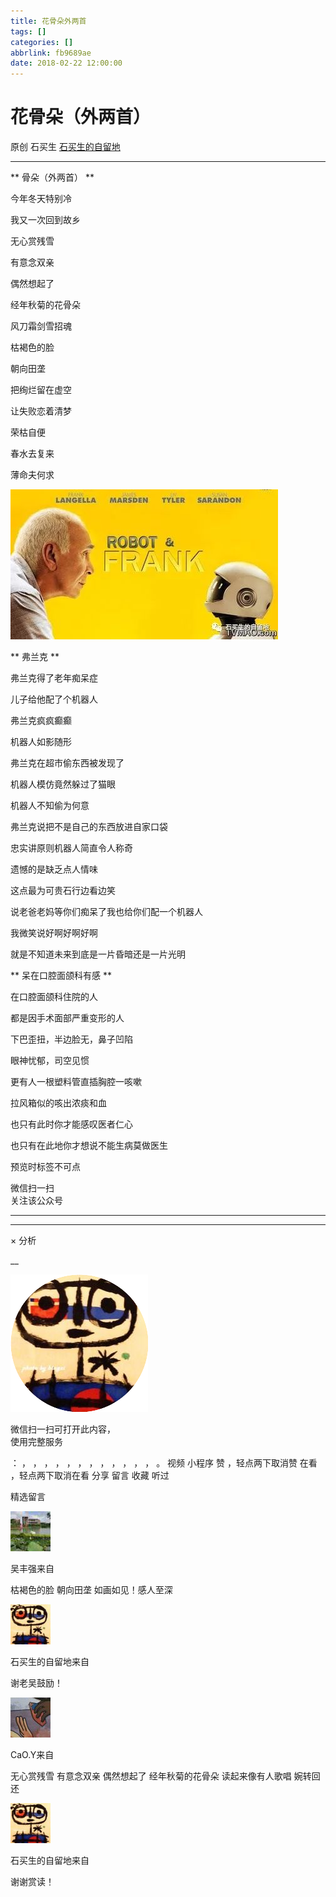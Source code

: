 ```yaml
---
title: 花骨朵外两首
tags: []
categories: []
abbrlink: fb9689ae
date: 2018-02-22 12:00:00
---
```


#  花骨朵（外两首）

原创  石买生  [ 石买生的自留地 ](javascript:void\(0\);)

__ _ _ _ _

** 骨朵（外两首）  **

今年冬天特别冷

我又一次回到故乡

无心赏残雪

有意念双亲

偶然想起了

经年秋菊的花骨朵

风刀霜剑雪招魂

枯褐色的脸

朝向田垄

把绚烂留在虚空

让失败恋着清梦

荣枯自便

春水去复来

薄命夫何求

![](20180222花骨朵外两首/img1.jpg)

** 弗兰克  **

弗兰克得了老年痴呆症

儿子给他配了个机器人

弗兰克疯疯癫癫

机器人如影随形

弗兰克在超市偷东西被发现了

机器人模仿竟然躲过了猫眼

机器人不知偷为何意

弗兰克说把不是自己的东西放进自家口袋

忠实讲原则机器人简直令人称奇

遗憾的是缺乏点人情味

这点最为可贵石行边看边笑

说老爸老妈等你们痴呆了我也给你们配一个机器人

我微笑说好啊好啊好啊

就是不知道未来到底是一片昏暗还是一片光明

** 呆在口腔面颌科有感  **

在口腔面颌科住院的人

都是因手术面部严重变形的人

下巴歪扭，半边脸无，鼻子凹陷

眼神忧郁，司空见惯

更有人一根塑料管直插胸腔一咳嗽

拉风箱似的咳出浓痰和血

也只有此时你才能感叹医者仁心

也只有在此地你才想说不能生病莫做医生

  

预览时标签不可点

微信扫一扫  
关注该公众号





****



****



×  分析

__

![作者头像](shared/img1.png)

微信扫一扫可打开此内容，  
使用完整服务

：  ，  ，  ，  ，  ，  ，  ，  ，  ，  ，  ，  ，  。  视频  小程序  赞  ，轻点两下取消赞  在看  ，轻点两下取消在看
分享  留言  收藏  听过

精选留言

![](shared/img16.jpg)

吴丰强来自

枯褐色的脸 朝向田垄 如画如见！感人至深

![](shared/img4.jpg)

石买生的自留地来自

谢老吴鼓励！

![](shared/img7.jpg)

CaO.Y来自

无心赏残雪 有意念双亲   偶然想起了 经年秋菊的花骨朵 读起来像有人歌唱 婉转回还

![](shared/img4.jpg)

石买生的自留地来自

谢谢赏读！

